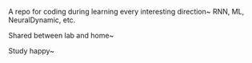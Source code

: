 A repo for coding during learning every interesting direction~ RNN, ML, NeuralDynamic, etc. 

Shared between lab and home~

Study happy~ 